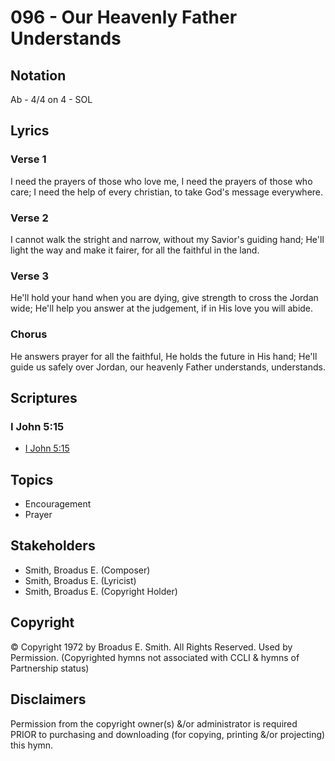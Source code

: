 # 096 - Our Heavenly Father Understands

## Notation

Ab - 4/4 on 4 - SOL

## Lyrics

### Verse 1

I need the prayers of those who love me, I need the prayers of those who care; I need the help of every christian, to take God's message everywhere.

### Verse 2

I cannot walk the stright and narrow, without my Savior's guiding hand; He'll light the way and make it fairer, for all the faithful in the land.

### Verse 3

He'll hold your hand when you are dying, give strength to cross the Jordan wide; He'll help you answer at the judgement, if in His love you will abide.

### Chorus

He answers prayer for all the faithful, He holds the future in His hand; He'll guide us safely over Jordan, our heavenly Father understands, understands.


## Scriptures

### I John 5:15

- [I John 5:15](https://www.biblegateway.com/passage/?search=I%20John%205%3A15)


## Topics

- Encouragement
- Prayer

## Stakeholders

- Smith, Broadus E. (Composer)
- Smith, Broadus E. (Lyricist)
- Smith, Broadus E. (Copyright Holder)

## Copyright

© Copyright 1972 by Broadus E. Smith. All Rights Reserved. Used by Permission.
(Copyrighted hymns not associated with CCLI & hymns of Partnership status)

## Disclaimers

Permission from the copyright owner(s) &/or administrator is required PRIOR to purchasing and downloading (for copying, printing &/or projecting) this hymn.

